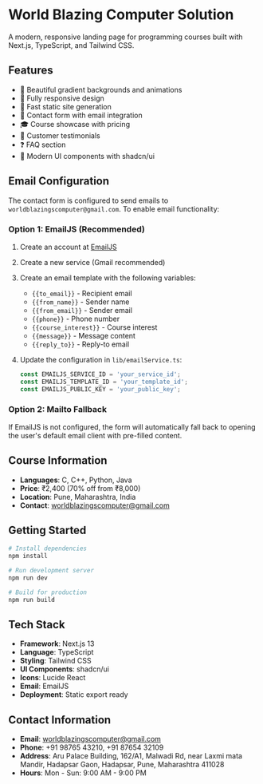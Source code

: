 # World Blazing Computer Solution

A modern, responsive landing page for programming courses built with Next.js, TypeScript, and Tailwind CSS.

## Features

- 🎨 Beautiful gradient backgrounds and animations
- 📱 Fully responsive design
- 🚀 Fast static site generation
- 📧 Contact form with email integration
- 🎓 Course showcase with pricing
- 💬 Customer testimonials
- ❓ FAQ section
- 🌟 Modern UI components with shadcn/ui

## Email Configuration

The contact form is configured to send emails to `worldblazingscomputer@gmail.com`. To enable email functionality:

### Option 1: EmailJS (Recommended)

1. Create an account at [EmailJS](https://www.emailjs.com/)
2. Create a new service (Gmail recommended)
3. Create an email template with the following variables:
   - `{{to_email}}` - Recipient email
   - `{{from_name}}` - Sender name
   - `{{from_email}}` - Sender email
   - `{{phone}}` - Phone number
   - `{{course_interest}}` - Course interest
   - `{{message}}` - Message content
   - `{{reply_to}}` - Reply-to email

4. Update the configuration in `lib/emailService.ts`:
   ```typescript
   const EMAILJS_SERVICE_ID = 'your_service_id';
   const EMAILJS_TEMPLATE_ID = 'your_template_id';
   const EMAILJS_PUBLIC_KEY = 'your_public_key';
   ```

### Option 2: Mailto Fallback

If EmailJS is not configured, the form will automatically fall back to opening the user's default email client with pre-filled content.

## Course Information

- **Languages**: C, C++, Python, Java
- **Price**: ₹2,400 (70% off from ₹8,000)
- **Location**: Pune, Maharashtra, India
- **Contact**: worldblazingscomputer@gmail.com

## Getting Started

```bash
# Install dependencies
npm install

# Run development server
npm run dev

# Build for production
npm run build
```

## Tech Stack

- **Framework**: Next.js 13
- **Language**: TypeScript
- **Styling**: Tailwind CSS
- **UI Components**: shadcn/ui
- **Icons**: Lucide React
- **Email**: EmailJS
- **Deployment**: Static export ready

## Contact Information

- **Email**: worldblazingscomputer@gmail.com
- **Phone**: +91 98765 43210, +91 87654 32109
- **Address**: Aru Palace Building, 162/A1, Malwadi Rd, near Laxmi mata Mandir, Hadapsar Gaon, Hadapsar, Pune, Maharashtra 411028
- **Hours**: Mon - Sun: 9:00 AM - 9:00 PM